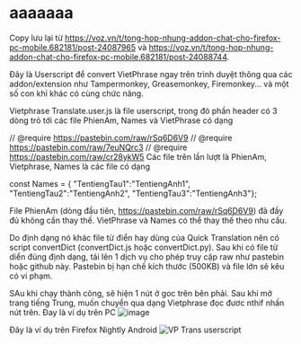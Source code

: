 # aaaaaaa
Copy lưu lại từ 
https://voz.vn/t/tong-hop-nhung-addon-chat-cho-firefox-pc-mobile.682181/post-24087965 và 
https://voz.vn/t/tong-hop-nhung-addon-chat-cho-firefox-pc-mobile.682181/post-24088744.

Đây là Userscript để convert VietPhrase ngay trên trình duyệt thông qua các addon/extension như Tampermonkey, Greasemonkey, Firemonkey... và một số con khỉ khác có cùng chức năng.

Vietphrase Translate.user.js là file userscript, trong đó phần header có 3 dòng trỏ tới các file PhienAm, Names và VietPhrase có dạng

// @require      https://pastebin.com/raw/rSq6D6V9
// @require      https://pastebin.com/raw/7euNQrc3
// @require      https://pastebin.com/raw/cr28ykW5
Các file trên lần lượt là PhienAm, Vietphrase, Names là các file có dạng

const Names = {
"TentiengTau1":"TentiengAnh1",
"TentiengTau2":"TentiengAnh2",
"TentiengTau3":"TentiengAnh3"};

File PhienAm (dòng đầu tiên, https://pastebin.com/raw/rSq6D6V9) đã đầy đủ không cần thay thế. VietPhrase và Names có thể thay thế theo nhu cầu.

Do định dạng nó khác file từ điển hay dùng của Quick Translation nên có script convertDict (convertDict.js hoặc convertDict.py). Sau khi có file từ diển đúng định dạng, tải lên 1 dịch vụ cho phép truy cập raw như pastebin hoặc  github này. Pastebin bị hạn chế kích thước (500KB) và file lớn sẽ kêu có vi phạm. 

SAu khi chạy thành công, sẽ hiện 1 nút ở goc trên bên phải. Sau khi mở trang tiếng Trung, muốn chuyển qua dạng Vietphrase đọc đươc nthif nhấn nút trên. Đay là ví dụ trên PC
![image](https://user-images.githubusercontent.com/128269506/226879528-99b43031-a266-4e19-b2cf-c437e5c25d57.png)

Đây là ví dụ trên Firefox Nightly Android
![VP Trans userscript](https://user-images.githubusercontent.com/128269506/227080869-048d5a9a-b2d2-4e79-8ea5-a200db91a32c.jpg)
